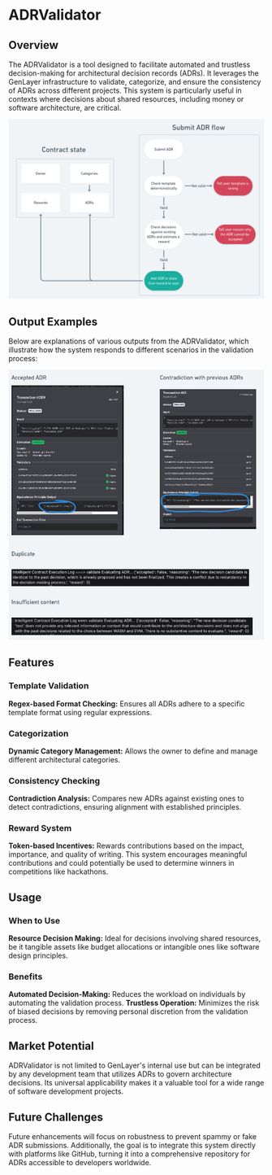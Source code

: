 # ADRValidator
## Overview
The ADRValidator is a tool designed to facilitate automated and trustless decision-making for architectural decision records (ADRs). It leverages the GenLayer infrastructure to validate, categorize, and ensure the consistency of ADRs across different projects. This system is particularly useful in contexts where decisions about shared resources, including money or software architecture, are critical.

![Flowchart](flowchart.png)

## Output Examples
Below are explanations of various outputs from the ADRValidator, which illustrate how the system responds to different scenarios in the validation process:

![Outputs](outputs.png)

## Features
### Template Validation
**Regex-based Format Checking:** Ensures all ADRs adhere to a specific template format using regular expressions.

### Categorization
**Dynamic Category Management:** Allows the owner to define and manage different architectural categories.

### Consistency Checking
**Contradiction Analysis:** Compares new ADRs against existing ones to detect contradictions, ensuring alignment with established principles.

### Reward System
**Token-based Incentives:** Rewards contributions based on the impact, importance, and quality of writing. This system encourages meaningful contributions and could potentially be used to determine winners in competitions like hackathons.

## Usage
### When to Use
**Resource Decision Making:** Ideal for decisions involving shared resources, be it tangible assets like budget allocations or intangible ones like software design principles.

### Benefits
**Automated Decision-Making:** Reduces the workload on individuals by automating the validation process.
**Trustless Operation:** Minimizes the risk of biased decisions by removing personal discretion from the validation process.

## Market Potential
ADRValidator is not limited to GenLayer's internal use but can be integrated by any development team that utilizes ADRs to govern architecture decisions. Its universal applicability makes it a valuable tool for a wide range of software development projects.

## Future Challenges
Future enhancements will focus on robustness to prevent spammy or fake ADR submissions. Additionally, the goal is to integrate this system directly with platforms like GitHub, turning it into a comprehensive repository for ADRs accessible to developers worldwide.